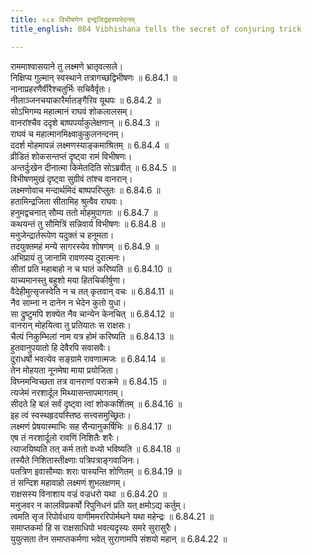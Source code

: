 ```yaml
---
title: ०८४ विभीषणेन इन्द्रजिद्रहस्यभेदनम्
title_english: 084 Vibhishana tells the secret of conjuring trick

---
```

<div class="audioEmbed"  caption="श्रीराम-हरिसीताराममूर्ति-घनपाठिभ्यां वचनम्" src="https://archive.org/download/Ramayana-recitation-Sriram-harisItArAmamUrti-Ghanapaati-v2/Kanda_6/Kanda_6_YK-084-Vibhishana_tells_the_secret_of_conjuring_trick_0.mp3"></div>

राममाश्वासयाने तु लक्ष्मणे भ्रातृवत्सले।  
निक्षिप्य गुल्मान् स्वस्थाने तत्रागच्छद्विभीषणः ॥ 6.84.1 ॥   
नानाप्रहरणैर्वीरैश्चतुर्भिः सचिवैर्वृतः।  
नीलाञ्जनचयाकारैर्मातङ्गैरिव यूथपः ॥ 6.84.2 ॥   
सोऽभिगम्य महात्मानं राघवं शोकलालसम्।  
वानरांश्चैव ददृशे बाष्पपर्याकुलेक्षणान् ॥ 6.84.3 ॥   
राघवं च महात्मानमिक्ष्वाकुकुलनन्दनम्।  
ददर्श मोहमापन्नं लक्ष्मणस्याङ्कमाश्रितम् ॥ 6.84.4 ॥   
व्रीडितं शोकसन्तप्तं दृष्ट्वा रामं विभीषणः।  
अन्तर्दुःखेन दीनात्मा किमेतदिति सोऽब्रवीत् ॥ 6.84.5 ॥   
विभीषणमुखं दृष्ट्वा सुग्रीवं तांश्च वानरान्।  
लक्ष्मणोवाच मन्दार्थमिदं बाष्पपरिप्लुतः ॥ 6.84.6 ॥   
हतामिन्द्रजिता सीतामिह श्रुत्वैव राघवः।  
हनुमद्वचनात् सौम्य ततो मोहमुपागतः ॥ 6.84.7 ॥   
कथयन्तं तु सौमित्रिं सन्निवार्य विभीषणः ॥ 6.84.8 ॥   
मनुजेन्द्रार्तरूपेण यदुक्तं च हनूमता।  
तदयुक्तमहं मन्ये सागरस्येव शोषणम् ॥ 6.84.9 ॥   
अभिप्रायं तु जानामि रावणस्य दुरात्मनः।  
सीतां प्रति महाबाहो न च घातं करिष्यति ॥ 6.84.10 ॥   
याच्यमानस्तु बहुशो मया हितचिकीर्षुणा।  
वैदेहीमुत्सृजस्वेति न च तत् कृतवान् वचः ॥ 6.84.11 ॥   
नैव साम्ना न दानेन न भेदेन कुतो युधा।  
सा द्रुष्टुमपि शक्येत नैव चान्येन केनचित् ॥ 6.84.12 ॥   
वानरान् मोहयित्वा तु प्रतियातः स राक्षसः।  
चैत्यं निकुम्भिलां नाम यत्र होमं करिष्यति ॥ 6.84.13 ॥   
हुतवानुपयातो हि देवैरपि सवासवैः।  
दुराधर्षो भवत्येव सङ्ग्रामे रावणात्मजः ॥ 6.84.14 ॥   
तेन मोहयता नूनमेषा माया प्रयोजिता।  
विघ्नमन्विच्छता तत्र वानराणां पराक्रमे ॥ 6.84.15 ॥   
त्यजेमं नरशार्दूल मिथ्यासन्तापमागतम्।  
सीदते हि बलं सर्वं दृष्ट्वा त्वां शोककर्शितम् ॥ 6.84.16 ॥   
इह त्वं स्वस्थहृदयस्तिष्ठ सत्त्वसमुच्छ्रितः।  
लक्ष्मणं प्रेषयास्माभिः सह सैन्यानुकर्षिभिः ॥ 6.84.17 ॥   
एष तं नरशार्दूलो रावणिं निशितैः शरैः।  
त्याजयिष्यति तत् कर्म ततो वध्यो भविष्यति ॥ 6.84.18 ॥   
तस्यैते निशितास्तीक्ष्णाः पत्रिपत्राङ्गवाजिनः।  
पतत्रिण इवासौम्याः शराः पास्यन्ति शोणितम् ॥ 6.84.19 ॥   
तं सन्दिश महावाहो लक्ष्मणं शुभलक्षणम्।  
राक्षसस्य विनाशाय वज्रं वज्रधरो यथा ॥ 6.84.20 ॥   
मनुजवर न कालविप्रकर्षो रिपुनिधनं प्रति यत् क्षमोऽद्य कर्तुम्।  
त्वमति सृज रिपोर्वधाय वाणीममररिपोर्मथने यथा महेन्द्रः ॥ 6.84.21 ॥   
समाप्तकर्मा हि स राक्षसाधिपो भवत्यदृस्यः समरे सुरासुरैः।  
युयुत्सता तेन समाप्तकर्मणा भवेत् सुराणामपि संशयो महान् ॥ 6.84.22 ॥   